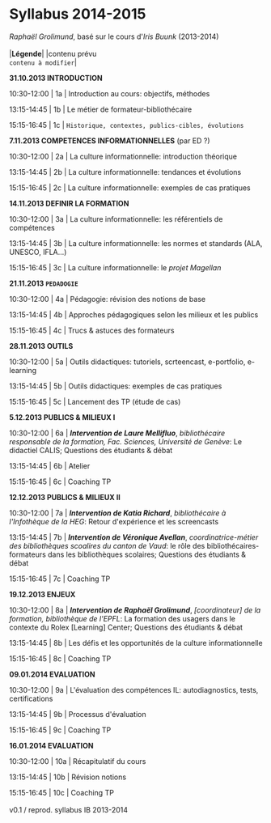 # Syllabus 2014-2015

*Raphaël Grolimund*, basé sur le cours d'*Iris Buunk* (2013-2014)<br/>
<br/>
|**Légende**|
|contenu prévu<br/>
`contenu à modifier`|


**31.10.2013 INTRODUCTION**

10:30-12:00 | 1a | Introduction au cours: objectifs, méthodes

13:15-14:45 | 1b | Le métier de formateur-bibliothécaire

15:15-16:45 | 1c | `Historique, contextes, publics-cibles, évolutions`


**7.11.2013 COMPETENCES INFORMATIONNELLES** (par ED ?)

10:30-12:00 | 2a | La culture informationnelle: introduction théorique

13:15-14:45 | 2b | La culture informationnelle: tendances et évolutions

15:15-16:45 | 2c | La culture informationnelle: exemples de cas pratiques


**14.11.2013 DEFINIR LA FORMATION**

10:30-12:00 | 3a | La culture informationnelle: les référentiels de compétences

13:15-14:45 | 3b | La culture informationnelle: les normes et standards (ALA, UNESCO, IFLA...)

15:15-16:45 | 3c | La culture informationnelle: le *projet Magellan*


**21.11.2013 `PEDADOGIE`**

10:30-12:00 | 4a | Pédagogie: révision des notions de base

13:15-14:45 | 4b | Approches pédagogiques selon les milieux et les publics

15:15-16:45 | 4c | Trucs & astuces des formateurs


**28.11.2013 OUTILS**

10:30-12:00 | 5a | Outils didactiques: tutoriels, scrteencast, e-portfolio, e-learning

13:15-14:45 | 5b | Outils didactiques: exemples de cas pratiques

15:15-16:45 | 5c | Lancement des TP (étude de cas)


**5.12.2013 PUBLICS & MILIEUX I**

10:30-12:00 | 6a | ***Intervention de Laure Mellifluo***, *bibliothécaire responsable de la formation, Fac. Sciences, Université de Genève*: Le didactiel CALIS; Questions des étudiants & débat

13:15-14:45 | 6b | Atelier

15:15-16:45 | 6c | Coaching TP


**12.12.2013 PUBLICS & MILIEUX II**

10:30-12:00 | 7a | ***Intervention de Katia Richard***, *bibliothécaire à l'Infothèque de la HEG*: Retour d'expérience et les screencasts

13:15-14:45 | 7b | ***Intervention de Véronique Avellan***, *coordinatrice-métier des bibliothèques scoalires du canton de Vaud*: le rôle des bibliothécaires-formateurs dans les bibliothèques scolaires; Questions des étudiants & débat

15:15-16:45 | 7c | Coaching TP


**19.12.2013 ENJEUX**

10:30-12:00 | 8a | ***Intervention de Raphaël Grolimund***, *[coordinateur] de la formation, bibliothèque de l'EPFL*: La formation des usagers dans le contexte du Rolex [Learning] Center; Questions des étudiants & débat

13:15-14:45 | 8b | Les défis et les opportunités de la culture informationnelle

15:15-16:45 | 8c | Coaching TP


**09.01.2014 EVALUATION**

10:30-12:00 | 9a | L'évaluation des compétences IL: autodiagnostics, tests, certifications

13:15-14:45 | 9b | Processus d'évaluation

15:15-16:45 | 9c | Coaching TP


**16.01.2014 EVALUATION**

10:30-12:00 | 10a | Récapitulatif du cours

13:15-14:45 | 10b | Révision notions

15:15-16:45 | 10c | Coaching TP<br/>
<br/>
v0.1 / reprod. syllabus IB 2013-2014

